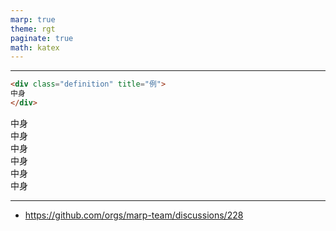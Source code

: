 ```yaml
---
marp: true
theme: rgt
paginate: true
math: katex
---
```


---
<!-- _header: 環境  -->

```html
<div class="definition" title="例">
中身
</div>
```

<div class=axiom>
中身
</div>

<div class="definition" title="例">
中身
</div>

<div class="theorem">
中身
</div>

<div class="proposition">
中身
</div>

<div class="corollary">
中身
</div>

<div class="lemma">
中身
</div>

---
<!-- _header: 参考  -->

+ https://github.com/orgs/marp-team/discussions/228